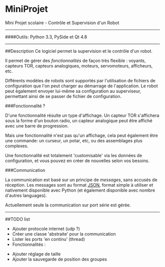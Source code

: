MiniProjet
==========

Mini Projet scolaire - Contrôle et Supervision d'un Robot

---
####Outils:
Python 3.3, PySide et Qt 4.8

---

##Description
Ce logiciel permet la supervision et le contrôle d'un robot.

Il permet de gérer des *fonctionnalités* de façon très flexible : voyants, capteurs TOR, capteurs analogiques, moteurs, servomoteurs, afficheurs, etc.

Différents modèles de robots sont supportés par l'utilisation de fichiers de configuration que l'on peut charger au démarrage de l'application.
Le robot peut également envoyer lui-même sa configuration au superviseur, permettant ainsi de se passer de fichier de configuration.


###Fonctionnalité ?

D'une fonctionnalité résulte un type d'affichage. Un capteur TOR s'affichera sous la forme d'un bouton radio, un capteur analogique peut être affiché avec une barre de progression.

Mais une fonctionnalité n'est pas qu'un affichage, cela peut également être une commande: un curseur, un potar, etc, ou des assemblages plus complexes.

Une fonctionnalité est totalement 'customisable' via les données de configuration, et vous pouvez en créer de nouvelles selon vos besoins.


###Communication

La communication est basé sur un principe de *messages*, sans accusés de réception.
Les messages sont au format [JSON][1], format simple à utiliser et nativement disponible avec Python (et également disponible avec nombre d'autres languages).

[1]: http://www.json.org "JSON"

Actuellement seule la communication sur port série est gérée.

---

##TODO list

* Ajouter protocole internet (udp ?)
* Créer une classe 'abstraite' pour la communication
* Lister les ports 'en continu' (thread)
* Fonctionnalités :
 - Ajouter réglage de taille
 - Ajouter la sauvegarde de position des groupes